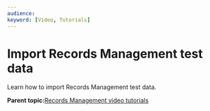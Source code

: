 ```yaml
---
audience: 
keyword: [Video, Tutorials]
---
```


# Import Records Management test data

Learn how to import Records Management test data.

  

**Parent topic:**[Records Management video tutorials](../topics/alfresco-video-tutorials-rm.md)

